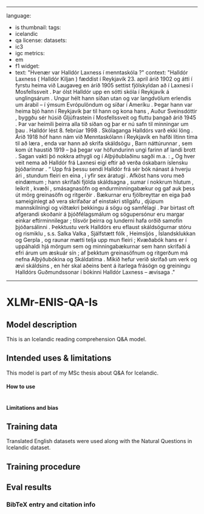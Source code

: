 ----
language:
- is
thumbnail: 
tags:
- icelandic
- qa
license: 
datasets:
- ic3
- igc
metrics:
- em
- f1
widget:
- text: "Hvenær var Halldór Laxness í menntaskóla ?"
  context: "Halldór Laxness ( Halldór Kiljan ) fæddist í Reykjavík 23. apríl árið 1902 og átti í fyrstu heima við Laugaveg en árið 1905 settist fjölskyldan að í Laxnesi í Mosfellssveit . Þar ólst Halldór upp en sótti skóla í Reykjavík á unglingsárum . Ungur hélt hann síðan utan og var langdvölum erlendis um árabil – í ýmsum Evrópulöndum og síðar í Ameríku . Þegar hann var heima bjó hann í Reykjavík þar til hann og kona hans , Auður Sveinsdóttir , byggðu sér húsið Gljúfrastein í Mosfellssveit og fluttu þangað árið 1945 . Þar var heimili þeirra alla tíð síðan og þar er nú safn til minningar um þau . Halldór lést 8. febrúar 1998 . Skólaganga Halldórs varð ekki löng . Árið 1918 hóf hann nám við Menntaskólann í Reykjavík en hafði lítinn tíma til að læra , enda var hann að skrifa skáldsögu , Barn náttúrunnar , sem kom út haustið 1919 – þá þegar var höfundurinn ungi farinn af landi brott . Sagan vakti þó nokkra athygli og í Alþýðublaðinu sagði m.a. : „ Og hver veit nema að Halldór frá Laxnesi eigi eftir að verða óskabarn íslensku þjóðarinnar . “ Upp frá þessu sendi Halldór frá sér bók nánast á hverju ári , stundum fleiri en eina , í yfir sex áratugi . Afköst hans voru með eindæmum ; hann skrifaði fjölda skáldsagna , sumar í nokkrum hlutum , leikrit , kvæði , smásagnasöfn og endurminningabækur og gaf auk þess út mörg greinasöfn og ritgerðir . Bækurnar eru fjölbreyttar en eiga það sameiginlegt að vera skrifaðar af einstakri stílgáfu , djúpum mannskilningi og víðtækri þekkingu á sögu og samfélagi . Þar birtast oft afgerandi skoðanir á þjóðfélagsmálum og sögupersónur eru margar einkar eftirminnilegar ; tilsvör þeirra og lunderni hafa orðið samofin þjóðarsálinni . Þekktustu verk Halldórs eru eflaust skáldsögurnar stóru og rismiklu , s.s. Salka Valka , Sjálfstætt fólk , Heimsljós , Íslandsklukkan og Gerpla , og raunar mætti telja upp mun fleiri ; Kvæðabók hans er í uppáhaldi hjá mörgum sem og minningabækurnar sem hann skrifaði á efri árum um æskuár sín ; af þekktum greinasöfnum og ritgerðum má nefna Alþýðubókina og Skáldatíma . Mikið hefur verið skrifað um verk og ævi skáldsins , en hér skal aðeins bent á ítarlega frásögn og greiningu Halldórs Guðmundssonar í bókinni Halldór Laxness – ævisaga ."

---

# XLMr-ENIS-QA-Is

## Model description

This is an Icelandic reading comprehension Q&A model.

## Intended uses & limitations

This model is part of my MSc thesis about Q&A for Icelandic.

#### How to use

```python
```

#### Limitations and bias

## Training data
Translated English datasets were used along with the Natural Questions in Icelandic dataset.

## Training procedure

## Eval results

### BibTeX entry and citation info

```bibtex
```

